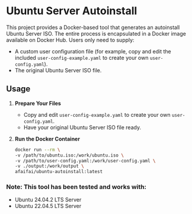 # Ubuntu Server Autoinstall

This project provides a Docker-based tool that generates an autoinstall Ubuntu Server ISO. The entire process is encapsulated in a Docker image available on Docker Hub. Users only need to supply:
- A custom user configuration file (for example, copy and edit the included `user-config-example.yaml` to create your own `user-config.yaml`).
- The original Ubuntu Server ISO file.

## Usage

1. **Prepare Your Files**

   - Copy and edit `user-config-example.yaml` to create your own `user-config.yaml`.
   - Have your original Ubuntu Server ISO file ready.

2. **Run the Docker Container**

    ```bash
    docker run --rm \
    -v /path/to/ubuntu.iso:/work/ubuntu.iso \
    -v /path/to/user-config.yaml:/work/user-config.yaml \
    -v ./output:/work/output \
    afaifai/ubuntu-autoinstall:latest
    ```

### Note: This tool has been tested and works with:
- Ubuntu 24.04.2 LTS Server
- Ubuntu 22.04.5 LTS Server
